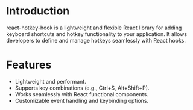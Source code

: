 # Introduction
 react-hotkey-hook is a lightweight and flexible React library for adding keyboard shortcuts and hotkey functionality to your application. It allows developers to define and manage hotkeys seamlessly with React hooks.

 # Features

-  Lightweight and performant.
- Supports key combinations (e.g., Ctrl+S, Alt+Shift+P).
- Works seamlessly with React functional components.
- Customizable event handling and keybinding options.


